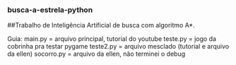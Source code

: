 ### busca-a-estrela-python
##Trabalho de Inteligência Artificial de busca com algoritmo A*. 


Guia:
main.py = arquivo principal, tutorial do youtube
teste.py = jogo da cobrinha pra testar pygame
teste2.py = arquivo mesclado (tutorial e arquivo da ellen)
socorro.py = arquivo da ellen, não terminei o debug

